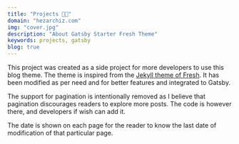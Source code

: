 ```yaml
---
title: "Projects 👨‍💻"
domain: "hezarchiz.com"
img: "cover.jpg"
description: "About Gatsby Starter Fresh Theme"
keywords: projects, gatsby
blog: true
---
```


This project was created as a side project for more developers to use this blog theme. The theme is inspired from the [Jekyll theme of Fresh](https://github.com/artemsheludko/fresh). It has been modified as per need and for better features and integrated to Gatsby.

The support for pagination is intentionally removed as I believe that pagination discourages readers to explore more posts. The code is however there, and developers if wish can add it.

The date is shown on each page for the reader to know the last date of modification of that particular page.
